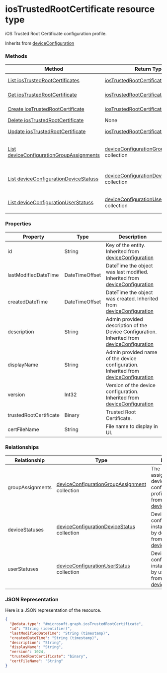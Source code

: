 ﻿# iosTrustedRootCertificate resource type

iOS Trusted Root Certificate configuration profile.

Inherits from [deviceConfiguration](../resources/intune_deviceconfig_deviceConfiguration.md)

### Methods
|Method|Return Type|Description|
|---|---|---|
|[List iosTrustedRootCertificates](../api/intune_deviceconfig_iosTrustedRootCertificate_list.md)|[iosTrustedRootCertificate](../resources/intune_deviceconfig_iosTrustedRootCertificate.md) collection|List properties and relationships of the [iosTrustedRootCertificate](../resources/intune_deviceconfig_iosTrustedRootCertificate.md) objects.|
|[Get iosTrustedRootCertificate](../api/intune_deviceconfig_iosTrustedRootCertificate_get.md)|[iosTrustedRootCertificate](../resources/intune_deviceconfig_iosTrustedRootCertificate.md)|Read properties and relationships of the [iosTrustedRootCertificate](../resources/intune_deviceconfig_iosTrustedRootCertificate.md) object.|
|[Create iosTrustedRootCertificate](../api/intune_deviceconfig_iosTrustedRootCertificate_create.md)|[iosTrustedRootCertificate](../resources/intune_deviceconfig_iosTrustedRootCertificate.md)|Create a new [iosTrustedRootCertificate](../resources/intune_deviceconfig_iosTrustedRootCertificate.md) object.|
|[Delete iosTrustedRootCertificate](../api/intune_deviceconfig_iosTrustedRootCertificate_delete.md)|None|Deletes a [iosTrustedRootCertificate](../resources/intune_deviceconfig_iosTrustedRootCertificate.md).|
|[Update iosTrustedRootCertificate](../api/intune_deviceconfig_iosTrustedRootCertificate_update.md)|[iosTrustedRootCertificate](../resources/intune_deviceconfig_iosTrustedRootCertificate.md)|Update the properties of a [iosTrustedRootCertificate](../resources/intune_deviceconfig_iosTrustedRootCertificate.md) object.|
|[List deviceConfigurationGroupAssignments](../api/intune_deviceconfig_iosTrustedRootCertificate_list_deviceConfigurationGroupAssignment.md)|[deviceConfigurationGroupAssignment](../resources/intune_deviceconfig_deviceConfigurationGroupAssignment.md) collection|Get the deviceConfigurationGroupAssignments from the groupAssignments navigation property.|
|[List deviceConfigurationDeviceStatuss](../api/intune_deviceconfig_iosTrustedRootCertificate_list_deviceConfigurationDeviceStatus.md)|[deviceConfigurationDeviceStatus](../resources/intune_deviceconfig_deviceConfigurationDeviceStatus.md) collection|Get the deviceConfigurationDeviceStatuss from the deviceStatuses navigation property.|
|[List deviceConfigurationUserStatuss](../api/intune_deviceconfig_iosTrustedRootCertificate_list_deviceConfigurationUserStatus.md)|[deviceConfigurationUserStatus](../resources/intune_deviceconfig_deviceConfigurationUserStatus.md) collection|Get the deviceConfigurationUserStatuss from the userStatuses navigation property.|

### Properties
|Property|Type|Description|
|---|---|---|
|id|String|Key of the entity. Inherited from [deviceConfiguration](../resources/intune_deviceconfig_deviceConfiguration.md)|
|lastModifiedDateTime|DateTimeOffset|DateTime the object was last modified. Inherited from [deviceConfiguration](../resources/intune_deviceconfig_deviceConfiguration.md)|
|createdDateTime|DateTimeOffset|DateTime the object was created. Inherited from [deviceConfiguration](../resources/intune_deviceconfig_deviceConfiguration.md)|
|description|String|Admin provided description of the Device Configuration. Inherited from [deviceConfiguration](../resources/intune_deviceconfig_deviceConfiguration.md)|
|displayName|String|Admin provided name of the device configuration. Inherited from [deviceConfiguration](../resources/intune_deviceconfig_deviceConfiguration.md)|
|version|Int32|Version of the device configuration. Inherited from [deviceConfiguration](../resources/intune_deviceconfig_deviceConfiguration.md)|
|trustedRootCertificate|Binary|Trusted Root Certificate.|
|certFileName|String|File name to display in UI.|

### Relationships
|Relationship|Type|Description|
|---|---|---|
|groupAssignments|[deviceConfigurationGroupAssignment](../resources/intune_deviceconfig_deviceConfigurationGroupAssignment.md) collection|The list of group assignments for the device configuration profile. Inherited from [deviceConfiguration](../resources/intune_deviceconfig_deviceConfiguration.md)|
|deviceStatuses|[deviceConfigurationDeviceStatus](../resources/intune_deviceconfig_deviceConfigurationDeviceStatus.md) collection|Device configuration installation stauts by device. Inherited from [deviceConfiguration](../resources/intune_deviceconfig_deviceConfiguration.md)|
|userStatuses|[deviceConfigurationUserStatus](../resources/intune_deviceconfig_deviceConfigurationUserStatus.md) collection|Device configuration installation stauts by user. Inherited from [deviceConfiguration](../resources/intune_deviceconfig_deviceConfiguration.md)|

### JSON Representation
Here is a JSON representation of the resource.
<!-- {
  "blockType": "resource",
  "keyProperty": "id",
  "@odata.type": "microsoft.graph.iosTrustedRootCertificate"
}
-->
```json
{
  "@odata.type": "#microsoft.graph.iosTrustedRootCertificate",
  "id": "String (identifier)",
  "lastModifiedDateTime": "String (timestamp)",
  "createdDateTime": "String (timestamp)",
  "description": "String",
  "displayName": "String",
  "version": 1024,
  "trustedRootCertificate": "binary",
  "certFileName": "String"
}
```


